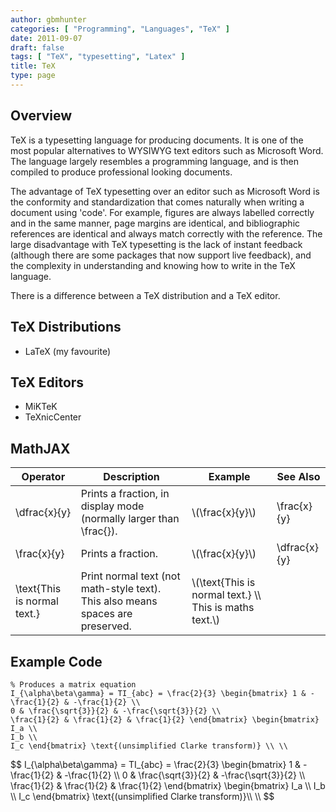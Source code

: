 ```yaml
---
author: gbmhunter
categories: [ "Programming", "Languages", "TeX" ]
date: 2011-09-07
draft: false
tags: [ "TeX", "typesetting", "Latex" ]
title: TeX
type: page
---
```


## Overview

TeX is a typesetting language for producing documents. It is one of the most popular alternatives to WYSIWYG text editors such as Microsoft Word. The language largely resembles a programming language, and is then compiled to produce professional looking documents.

The advantage of TeX typesetting over an editor such as Microsoft Word is the conformity and standardization that comes naturally when writing a document using 'code'. For example, figures are always labelled correctly and in the same manner, page margins are identical, and bibliographic references are identical and always match correctly with the reference. The large disadvantage with TeX typesetting is the lack of instant feedback (although there are some packages that now support live feedback), and the complexity in understanding and knowing how to write in the TeX language.

There is a difference between a TeX distribution and a TeX editor.

## TeX Distributions

* LaTeX (my favourite)

## TeX Editors

* MiKTeK
* TeXnicCenter

## MathJAX

<table>
    <thead>
        <tr>
            <th>Operator</th>
            <th>Description</th>
            <th>Example</th>
            <th>See Also</th>
        </tr>
    </thead>
<tbody >
<tr >

<td >\dfrac{x}{y}
</td>

<td >Prints a fraction, in display mode (normally larger than \frac{}).
</td>

<td >\(\frac{x}{y}\)
</td>
<td >\frac{x}{y}
</td>
</tr>
<tr >
<td >\frac{x}{y}</td>
<td >Prints a fraction.</td>
<td >\(\frac{x}{y}\)</td>
<td >\dfrac{x}{y}</td>
</tr>
<tr >
<td >\text{This is normal text.}</td>
<td >Print normal text (not math-style text). This also means spaces are preserved.</td>
<td >\(\text{This is normal text.} \\ This is maths text.\)</td>
<td >
</td>
</tr>
</tbody>
</table>

## Example Code

```   
% Produces a matrix equation
I_{\alpha\beta\gamma} = TI_{abc} = \frac{2}{3} \begin{bmatrix} 1 & -\frac{1}{2} & -\frac{1}{2} \\ 
0 & \frac{\sqrt{3}}{2} & -\frac{\sqrt{3}}{2} \\ 
\frac{1}{2} & \frac{1}{2} & \frac{1}{2} \end{bmatrix} \begin{bmatrix} I_a \\ 
I_b \\ 
I_c \end{bmatrix} \text{(unsimplified Clarke transform)} \\ \\
```    

<div>$$ I_{\alpha\beta\gamma} = TI_{abc} = \frac{2}{3} \begin{bmatrix} 1 & -\frac{1}{2} & -\frac{1}{2} \\ 0 & \frac{\sqrt{3}}{2} & -\frac{\sqrt{3}}{2} \\ \frac{1}{2} & \frac{1}{2} & \frac{1}{2} \end{bmatrix} \begin{bmatrix} I_a \\ I_b \\ I_c \end{bmatrix} \text{(unsimplified Clarke transform)}\\ \\ $$</div>
